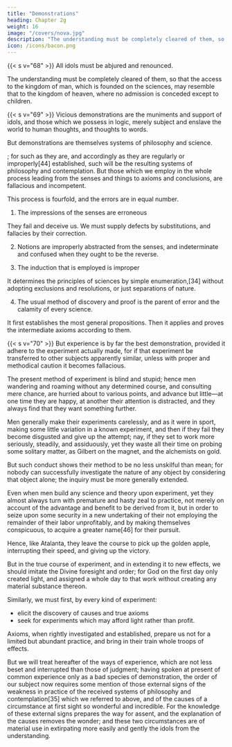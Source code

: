 ```yaml
---
title: "Demonstrations"
heading: Chapter 2g
weight: 16
image: "/covers/nova.jpg"
description: "The understanding must be completely cleared of them, so that the access to the kingdom of man, which is founded on the sciences, may resemble that to the kingdom of heaven, where no admission is conceded except to children"
icon: /icons/bacon.png
---
```




{{< s v="68" >}} All idols must be abjured and renounced. 

The understanding must be completely cleared of them, so that the access to the kingdom of man, which is founded on the sciences, may resemble that to the kingdom of heaven, where no admission is conceded except to children.

{{< s v="69" >}} Vicious demonstrations are the muniments and support of idols, and those which we possess in logic, merely subject and enslave the world to human thoughts, and thoughts to words.

But demonstrations are themselves systems of philosophy and science. 

; for such as they are, and accordingly as they are regularly or improperly[44] established, such will be the resulting systems of philosophy and contemplation. But those which we employ in the whole process leading from the senses and things to axioms and conclusions, are fallacious and incompetent. 

This process is fourfold, and the errors are in equal number.

1. The impressions of the senses are erroneous

They fail and deceive us. We must supply defects by substitutions, and fallacies by their correction. 

2. Notions are improperly abstracted from the senses, and indeterminate and confused when they ought to be the reverse. 

3. The induction that is employed is improper

It determines the principles of sciences by simple enumeration,[34] without adopting exclusions and resolutions, or just separations of nature.

4. The usual method of discovery and proof is the parent of error and the calamity of every science.

It first establishes the most general propositions. Then it applies and proves the intermediate axioms according to them.

<!-- But we will treat more fully[45] of that which we now slightly touch upon, when we come to lay down the true way of interpreting nature, after having gone through the above expiatory process and purification of the mind. -->


{{< s v="70" >}} But experience is by far the best demonstration, provided it adhere to the experiment actually made, for if that experiment be transferred to other subjects apparently similar, unless with proper and methodical caution it becomes fallacious. 

The present method of experiment is blind and stupid; hence men wandering and roaming without any determined course, and consulting mere chance, are hurried about to various points, and advance but little—at one time they are happy, at another their attention is distracted, and they always find that they want something further. 

Men generally make their experiments carelessly, and as it were in sport, making some little variation in a known experiment, and then if they fail they become disgusted and give up the attempt; nay, if they set to work more seriously, steadily, and assiduously, yet they waste all their time on probing some solitary matter, as Gilbert on the magnet, and the alchemists on gold.

But such conduct shows their method to be no less unskilful than mean; for nobody can successfully investigate the nature of any object by considering that object alone; the inquiry must be more generally extended.

Even when men build any science and theory upon experiment, yet they almost always turn with premature and hasty zeal to practice, not merely on account of the advantage and benefit to be derived from it, but in order to seize upon some security in a new undertaking of their not employing the remainder of their labor unprofitably, and by making themselves conspicuous, to acquire a greater name[46] for their pursuit. 

Hence, like Atalanta, they leave the course to pick up the golden apple, interrupting their speed, and giving up the victory.

But in the true course of experiment, and in extending it to new effects, we should imitate the Divine foresight and order; for God on the first day only created light, and assigned a whole day to that work without creating any material substance thereon.

Similarly, we must first, by every kind of experiment:
- elicit the discovery of causes and true axioms
- seek for experiments which may afford light rather than profit.

Axioms, when rightly investigated and established, prepare us not for a limited but abundant practice, and bring in their train whole troops of effects. 

But we will treat hereafter of the ways of experience, which are not less beset and interrupted than those of judgment; having spoken at present of common experience only as a bad species of demonstration, the order of our subject now requires some mention of those external signs of the weakness in practice of the received systems of philosophy and contemplation[35] which we referred to above, and of the causes of a circumstance at first sight so wonderful and incredible. For the knowledge of these external signs prepares the way for assent, and the explanation of the causes removes the wonder; and these two circumstances are of material use in extirpating more easily and gently the idols from the understanding.
